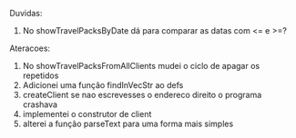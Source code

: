 Duvidas:
1. No showTravelPacksByDate dá para comparar as datas com <= e >=?

Ateracoes:
1. No showTravelPacksFromAllClients mudei o ciclo de apagar os repetidos
2. Adicionei uma função findInVecStr ao defs
3. createClient se nao escrevesses o endereco direito o programa crashava
4. implementei o construtor de client
5. alterei a função parseText para uma forma mais simples


